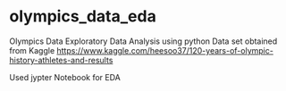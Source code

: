 # olympics_data_eda
Olympics Data Exploratory Data Analysis using python
Data set obtained from Kaggle
https://www.kaggle.com/heesoo37/120-years-of-olympic-history-athletes-and-results

Used jypter Notebook for EDA
